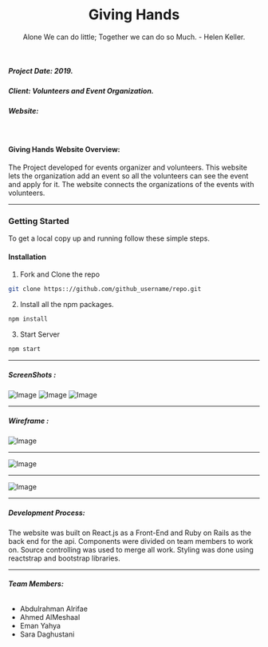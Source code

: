 <h1 align="center">Giving Hands </h1>
<p align="center"> Alone We can do little; Together we can do so Much. - Helen Keller.</p>
</br>

<h5> Project Date:  2019. </h5> 
<h5> Client: Volunteers and Event Organization.</h5> 
<h5> Website:</h5> 
<p><a href="" target="_blank"></a></p>

</br>
 <h4>Giving Hands Website Overview: </h4>
 <p>The Project developed for events organizer and volunteers. This website lets the organization add an event so all the volunteers can see the event and apply for it. The website connects the organizations of the events with volunteers.</p>
 
---

### Getting Started
To get a local copy up and running follow these simple steps.

#### Installation
 
1. Fork and Clone the repo
```sh
git clone https:://github.com/github_username/repo.git
```
2. Install all the npm packages.

```sh
npm install
```
3. Start Server

```sh
npm start
```
----

<h5> ScreenShots :</h5>
  <img src="/" alt="Image" >
  <img src="/" alt="Image" >
  <img src="/" alt="Image">

---
<h5> Wireframe :</h5>
<img src="/" alt="Image">

---

<img src="/" alt="Image" >

---

<img src="/" alt="Image">

----





<h5>Development Process:</h5> 
<p> The website was built on React.js as a Front-End and Ruby on Rails as the back end for the api. Components were divided on team members to work on. Source controlling was used to merge all work. Styling was done using reactstrap and bootstrap libraries.</p>

----

<h6><strong> Team Members:</strong></h6>
<ul> 
 <li>Abdulrahman Alrifae</li>
 <li>Ahmed AlMeshaal</li>
 <li>Eman Yahya</li>
 <li>Sara Daghustani</li>
</ul>
